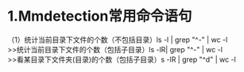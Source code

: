 # 1.Mmdetection常用命令语句
（1）统计当前目录下文件的个数（不包括目录）ls -l | grep "^-" | wc -l<br>   >>统计当前目录下文件的个数（包括子目录）ls -lR| grep "^-" | wc -l<br>    >>看某目录下文件夹(目录)的个数（包括子目录）s -lR | grep "^d" | wc -l<br>
